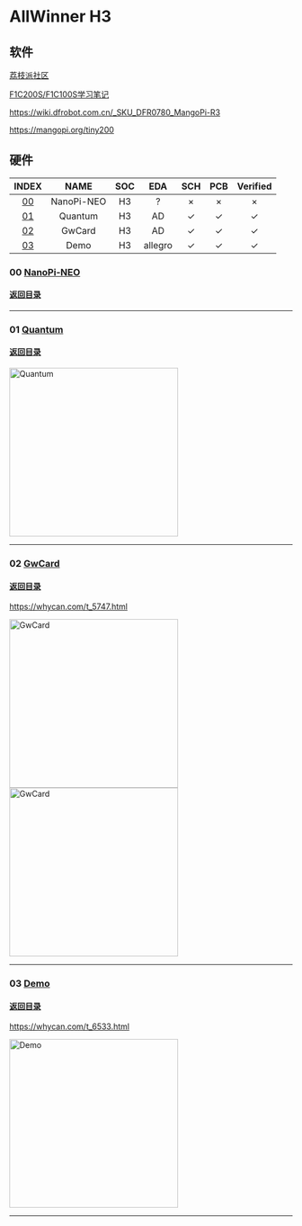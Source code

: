 # AllWinner H3


## 软件
[荔枝派社区](http://nano.lichee.pro/)

[F1C200S/F1C100S学习笔记](https://blog.csdn.net/p1279030826/article/details/113370239?utm_medium=distribute.pc_relevant.none-task-blog-baidujs_title-9&spm=1001.2101.3001.4242)

https://wiki.dfrobot.com.cn/_SKU_DFR0780_MangoPi-R3

https://mangopi.org/tiny200

## 硬件

| INDEX | NAME | SOC | EDA | SCH | PCB | Verified |
| :-:   | :-:  | :-: | :-: | :-: | :-: | :-: | 
| [00](#00-NanoPi-NEO) | NanoPi-NEO | H3 | ?  | × | × | × |
| [01](#01-Quantum) | Quantum | H3 | AD | ✓ | ✓ | ✓ |
| [02](#02-GwCard) | GwCard | H3 | AD | ✓ | ✓ | ✓ |
| [03](#03-Demo) | Demo | H3 | allegro | ✓ | ✓ | ✓ |


### 00 [NanoPi-NEO](NanoPi-NEO)
#### [返回目录](#硬件)


***

### 01 [Quantum](Quantum)
#### [返回目录](#硬件)

<img src="https://github.com/peng-zhihui/Project-Quantum/blob/master/6.Docs/Images/v2-f4f986711bc44f375e64d16d85bddd26_hd.jpg" alt="Quantum" width="300"/>

***

### 02 [GwCard](GwCard)
#### [返回目录](#硬件)

https://whycan.com/t_5747.html

<img src="https://user-images.githubusercontent.com/57790433/120943745-6c718200-c763-11eb-8613-61cd8794a6b6.png" alt="GwCard" width="300"/>

<img src="https://user-images.githubusercontent.com/57790433/120943753-77c4ad80-c763-11eb-949e-5322b267fcec.png" alt="GwCard" width="300"/>

***

### 03 [Demo](Demo) 
#### [返回目录](#硬件)

https://whycan.com/t_6533.html

<img src="https://user-images.githubusercontent.com/57790433/120943940-7fd11d00-c764-11eb-8c3b-9a4a71fe6dd0.png" alt="Demo" width="300"/>

***
